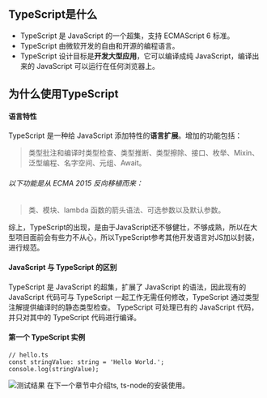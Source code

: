 ## TypeScript是什么
* TypeScript 是 JavaScript 的一个超集，支持 ECMAScript 6 标准。
* TypeScript 由微软开发的自由和开源的编程语言。
* TypeScript 设计目标是**开发大型应用**，它可以编译成纯 JavaScript，编译出来的 JavaScript 可以运行在任何浏览器上。

## 为什么使用TypeScript
#### 语言特性
TypeScript 是一种给 JavaScript 添加特性的**语言扩展**。增加的功能包括：
> 类型批注和编译时类型检查、类型推断、类型擦除、接口、枚举、Mixin、泛型编程、名字空间、元组、Await。
###### 以下功能是从 ECMA 2015 反向移植而来：
> 类、模块、lambda 函数的箭头语法、可选参数以及默认参数。

综上，TypeScript的出现，是由于JavaScript还不够健壮，不够成熟，所以在大型项目面前会有些力不从心，所以TypeScript参考其他开发语言对JS加以封装，进行规范。

#### JavaScript 与 TypeScript 的区别
TypeScript 是 JavaScript 的超集，扩展了 JavaScript 的语法，因此现有的 JavaScript 代码可与 TypeScript 一起工作无需任何修改，TypeScript 通过类型注解提供编译时的静态类型检查。
TypeScript 可处理已有的 JavaScript 代码，并只对其中的 TypeScript 代码进行编译。

#### 第一个 TypeScript 实例
```
// hello.ts
const stringValue: string = 'Hello World.';
console.log(stringValue);
```
![测试结果](https://upload-images.jianshu.io/upload_images/2789632-cea159f56040959b.png?imageMogr2/auto-orient/strip%7CimageView2/2/w/1240)
在下一个章节中介绍ts, ts-node的安装使用。

